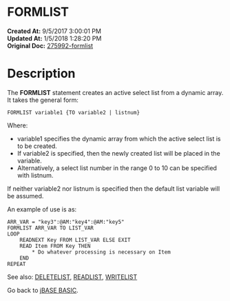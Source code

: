 # FORMLIST

**Created At:** 9/5/2017 3:00:01 PM  
**Updated At:** 1/5/2018 1:28:20 PM  
**Original Doc:** [275992-formlist](https://docs.jbase.com/36868-jbase-basic/275992-formlist)  


# Description

The **FORMLIST** statement creates an active select list from a dynamic array. It takes the general form:

```
FORMLIST variable1 {TO variable2 | listnum}
```

Where:

- variable1 specifies the dynamic array from which the active select list is to be created.
- If variable2 is specified, then the newly created list will be placed in the variable.
- Alternatively, a select list number in the range 0 to 10 can be specified with listnum.


If neither variable2 nor listnum is specified then the default list variable will be assumed.

An example of use is as:

```
ARR_VAR = "key3":@AM:"key4":@AM:"key5"
FORMLIST ARR_VAR TO LIST_VAR 
LOOP
    READNEXT Key FROM LIST_VAR ELSE EXIT
    READ Item FROM Key THEN
        * Do whatever processing is necessary on Item
    END
REPEAT
```



See also: [DELETELIST](./../deletelist), [READLIST](./../readlist), [WRITELIST](./../writelist)

Go back to [jBASE BASIC](./../jbase-basic-programmers-reference-guide).
